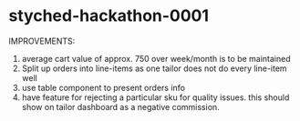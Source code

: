# styched-hackathon-0001

IMPROVEMENTS:
1.  average cart value of approx. 750 over week/month is to be maintained
2.  Split up orders into line-items as one tailor does not do every line-item well
3.  use table component to present orders info
4.  have feature for rejecting a particular sku for quality issues. this should show on tailor dashboard as a negative commission.
